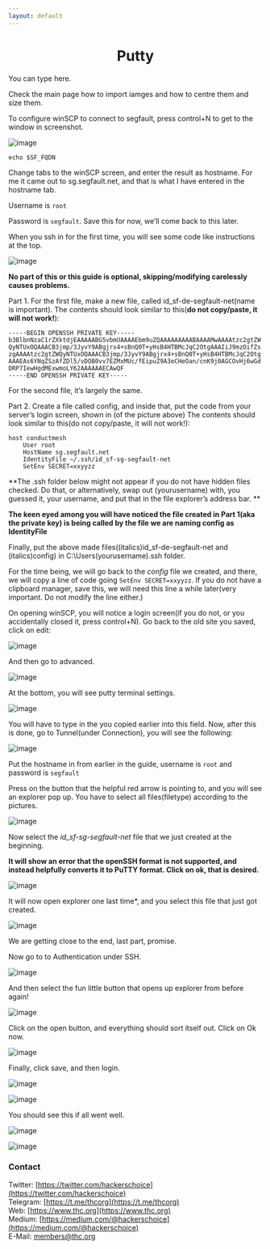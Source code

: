 ```yaml
---
layout: default
---
```


<div style="text-align:center"><h1>Putty</h1></div>

<div style="width:80%; margin:auto">
</div>

You can type here.

Check the main page how to import iamges and how to centre them and size them.

To configure winSCP to connect to segfault, press control+N to get to the window in screenshot.

![image](https://user-images.githubusercontent.com/84176052/196766269-3a872dc3-040c-4090-9259-539be97d0700.png)

```
echo $SF_FQDN
```
Change tabs to the winSCP screen, and enter the result as hostname. For me it came out to sg.segfault.net, and that is what I have entered in the hostname tab.

Username is `root`

Password is `segfault`. Save this for now, we’ll come back to this later.

When you ssh in for the first time, you will see some code like instructions at the top.

![image](https://user-images.githubusercontent.com/84176052/196767165-98b738d1-0d7e-4ca4-b186-a36076473d66.png)


**No part of this or this guide is optional, skipping/modifying carelessly causes problems.**



Part 1. For the first file, make a new file, called id_sf-de-segfault-net(name is important).
The contents should look similar to this(**do not copy/paste, it will not work!**):
```
-----BEGIN OPENSSH PRIVATE KEY-----
b3BlbnNzaC1rZXktdjEAAAAABG5vbmUAAAAEbm9uZQAAAAAAAAABAAAAMwAAAAtzc2gtZW
QyNTUxOQAAACB3jmp/3JyvY9ABgjrx4+sBnQ0T+yHsB4HTBMcJqC2OtgAAAIiJ9mzOifZs
zgAAAAtzc2gtZWQyNTUxOQAAACB3jmp/3JyvY9ABgjrx4+sBnQ0T+yHsB4HTBMcJqC2Otg
AAAEAs6YNqZSzAfZDl5/vDOB0vv7EZMxMUc/fEipuZ9A3eCHeOan/cnK9j0AGCOvHj6wGd
DRP7IewHgdMExwmoLY62AAAAAAECAwQF
-----END OPENSSH PRIVATE KEY-----
```

For the second file, it’s largely the same.

Part 2. Create a file called config, and inside that, put the code from your server’s login screen, shown in (of the picture above)
The contents should look similar to this(do not copy/paste, it will not work!):
```
host conductmesh
    User root
    HostName sg.segfault.net
    IdentityFile ~/.ssh/id_sf-sg-segfault-net
    SetEnv SECRET=xxyyzz
```
**The .ssh folder below might not appear if you do not have hidden files checked. Do that, or alternatively, swap out (yourusername) with, you guessed it, your username, and put that in the file explorer’s address bar. **

 **The keen eyed among you will have noticed the file created in Part 1(aka the private key) is being called by the file we are naming config as IdentityFile**
 

Finally, put the above made files((italics)id_sf-de-segfault-net and (italics)config) in C:\Users\(yourusername)\.ssh folder.

For the time being, we will go back to the *config* file we created, and there, we will copy a line of code going `SetEnv SECRET=xxyyzz`. If you do not have a clipboard manager, save this, we will need this line a while later(very important. Do not modify the line either.)

On opening winSCP, you will notice a login screen(if you do not, or you accidentally closed it, press control+N). Go back to the old site you saved, click on edit:

![image](https://user-images.githubusercontent.com/84176052/196768390-7b1a9a79-3b51-42da-9aab-be28f1aca145.png)

And then go to advanced.

![image](https://user-images.githubusercontent.com/84176052/196768426-b8358a80-1fba-4027-a79a-83aa33dff609.png)

At the bottom, you will see putty terminal settings.

![image](https://user-images.githubusercontent.com/84176052/196768457-10b6ea51-7203-4149-90b5-04215e532883.png)

You will have to type in the <SetEnv SECRET=xxyyzz> you copied earlier into this field.
Now, after this is done, go to Tunnel(under Connection), you will see the following:

![image](https://user-images.githubusercontent.com/84176052/196768594-304f8ce4-74f1-4c9e-874f-df8b6dd59056.png)

Put the hostname in from earlier in the guide, username is `root` and password is `segfault`

Press on the button that the helpful red arrow is pointing to, and you will see an explorer pop up.
You have to select all files(filetype) according to the pictures.

![image](https://user-images.githubusercontent.com/84176052/196768759-3a8b36ff-719d-4ca0-a5dd-a28f72472bf6.png)

Now select the *id_sf-sg-segfault-net* file that we just created at the beginning.

**It will show an error that the openSSH format is not supported, and instead helpfully converts it to PuTTY format. Click on ok, that is desired.**

![image](https://user-images.githubusercontent.com/84176052/196769026-795cbf5d-3b4b-4080-bf55-279259f1b5bf.png)

It will now open explorer one last time*, and you select this file that just got created.

![image](https://user-images.githubusercontent.com/84176052/196769113-5e54041a-7094-4e22-9314-b3021fac5a96.png)

We are getting close to the end, last part, promise.

Now go to to Authentication under SSH.

![image](https://user-images.githubusercontent.com/84176052/196769166-d89f9ce3-dcd7-475e-9d16-fb9af75dfdde.png)

And then select the fun little button that opens up explorer from before again!

![image](https://user-images.githubusercontent.com/84176052/196769192-07fd3493-7bc9-4c4e-9226-d6ec00520f99.png)

Click on the open button, and everything should sort itself out. Click on Ok now.
 
![image](https://user-images.githubusercontent.com/84176052/196769247-44ae4cd3-06dd-45cb-a741-df330d25cec0.png)

Finally, click save, and then login.

![image](https://user-images.githubusercontent.com/84176052/196769577-348ef93d-f6ea-4f0c-9abc-9d702cb66120.png)

![image](https://user-images.githubusercontent.com/84176052/196769596-a480880b-bbbb-47d0-af6a-39185d30ac77.png)

You should see this if all went well.

![image](https://user-images.githubusercontent.com/84176052/196769624-ddb58880-4100-47c7-b184-2c379a9223ad.png)

![image](https://user-images.githubusercontent.com/84176052/196769642-213ccd47-5d55-4290-bdf4-d51e65e5486c.png)


### Contact

Twitter: [https://twitter.com/hackerschoice](https://twitter.com/hackerschoice)  
Telegram: [https://t.me/thcorg](https://t.me/thcorg)  
Web: [https://www.thc.org](https://www.thc.org)  
Medium: [https://medium.com/@hackerschoice](https://medium.com/@hackerschoice)  
E-Mail: members@thc.org  
